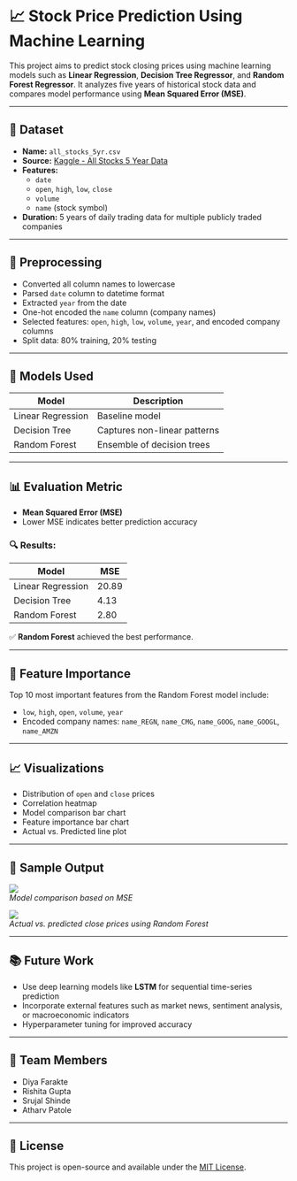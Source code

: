 # 📈 Stock Price Prediction Using Machine Learning

This project aims to predict stock closing prices using machine learning models such as **Linear Regression**, **Decision Tree Regressor**, and **Random Forest Regressor**. It analyzes five years of historical stock data and compares model performance using **Mean Squared Error (MSE)**.

---

## 📂 Dataset

- **Name:** `all_stocks_5yr.csv`
- **Source:** [Kaggle - All Stocks 5 Year Data](https://www.kaggle.com/datasets)
- **Features:**
  - `date`
  - `open`, `high`, `low`, `close`
  - `volume`
  - `name` (stock symbol)
- **Duration:** 5 years of daily trading data for multiple publicly traded companies

---

## 🔧 Preprocessing

- Converted all column names to lowercase
- Parsed `date` column to datetime format
- Extracted `year` from the date
- One-hot encoded the `name` column (company names)
- Selected features: `open`, `high`, `low`, `volume`, `year`, and encoded company columns
- Split data: 80% training, 20% testing

---

## 🧠 Models Used

| Model              | Description                        |
|-------------------|------------------------------------|
| Linear Regression | Baseline model                     |
| Decision Tree     | Captures non-linear patterns       |
| Random Forest     | Ensemble of decision trees         |

---

## 📊 Evaluation Metric

- **Mean Squared Error (MSE)**
- Lower MSE indicates better prediction accuracy

### 🔍 Results:

| Model              | MSE      |
|-------------------|----------|
| Linear Regression | 20.89    |
| Decision Tree     | 4.13     |
| Random Forest     | 2.80     |

✅ **Random Forest** achieved the best performance.

---

## 🔎 Feature Importance

Top 10 most important features from the Random Forest model include:
- `low`, `high`, `open`, `volume`, `year`
- Encoded company names: `name_REGN`, `name_CMG`, `name_GOOG`, `name_GOOGL`, `name_AMZN`

---

## 📈 Visualizations

- Distribution of `open` and `close` prices
- Correlation heatmap
- Model comparison bar chart
- Feature importance bar chart
- Actual vs. Predicted line plot

---

## 🧪 Sample Output

![](images/model_comparison.png)  
_Model comparison based on MSE_

![](images/actual_vs_predicted.png)  
_Actual vs. predicted close prices using Random Forest_

---

## 📚 Future Work

- Use deep learning models like **LSTM** for sequential time-series prediction
- Incorporate external features such as market news, sentiment analysis, or macroeconomic indicators
- Hyperparameter tuning for improved accuracy

---

## 👥 Team Members

- Diya Farakte  
- Rishita Gupta  
- Srujal Shinde  
- Atharv Patole  

---

## 📜 License

This project is open-source and available under the [MIT License](LICENSE).

